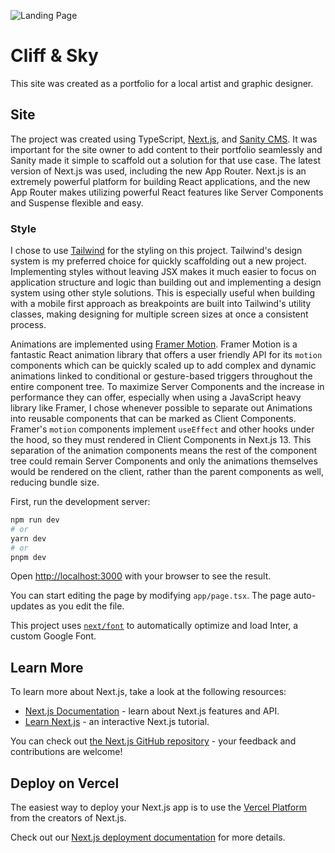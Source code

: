 ![Landing Page](https://i.imgur.com/SBTxl6C.png)


# Cliff & Sky
This site was created as a portfolio for a local artist and graphic designer.

## Site
The project was created using TypeScript, [Next.js](https://nextjs.org), and [Sanity CMS](https://www.sanity.io). It was important for the site owner to add content to their portfolio seamlessly and Sanity made it simple to scaffold out a solution for that use case. The latest version of Next.js was used, including the new App Router. Next.js is an extremely powerful platform for building React applications, and the new App Router makes utilizing powerful React features like Server Components and Suspense flexible and easy.

### Style
I chose to use [Tailwind](https://www.tailwindcss.com) for the styling on this project. Tailwind's design system is my preferred choice for quickly scaffolding out a new project. Implementing styles without leaving JSX makes it much easier to focus on application structure and logic than building out and implementing a design system using other style solutions. This is especially useful when building with a mobile first approach as breakpoints are built into Tailwind's utility classes, making designing for multiple screen sizes at once a consistent process.

Animations are implemented using [Framer Motion](https://www.framer.com/motion). Framer Motion is a fantastic React animation library that offers a user friendly API for its `motion` components which can be quickly scaled up to add complex and dynamic animations linked to conditional or gesture-based triggers throughout the entire component tree. To maximize Server Components and the increase in performance they can offer, especially when using a JavaScript heavy library like Framer, I chose whenever possible to separate out Animations into reusable components that can be marked as Client Components. Framer's `motion` components implement `useEffect` and other hooks under the hood, so they must rendered in Client Components in Next.js 13. This separation of the animation components means the rest of the component tree could remain Server Components and only the animations themselves would be rendered on the client, rather than the parent components as well, reducing bundle size. 



First, run the development server:

```bash
npm run dev
# or
yarn dev
# or
pnpm dev
```

Open [http://localhost:3000](http://localhost:3000) with your browser to see the result.

You can start editing the page by modifying `app/page.tsx`. The page auto-updates as you edit the file.

This project uses [`next/font`](https://nextjs.org/docs/basic-features/font-optimization) to automatically optimize and load Inter, a custom Google Font.

## Learn More

To learn more about Next.js, take a look at the following resources:

- [Next.js Documentation](https://nextjs.org/docs) - learn about Next.js features and API.
- [Learn Next.js](https://nextjs.org/learn) - an interactive Next.js tutorial.

You can check out [the Next.js GitHub repository](https://github.com/vercel/next.js/) - your feedback and contributions are welcome!

## Deploy on Vercel

The easiest way to deploy your Next.js app is to use the [Vercel Platform](https://vercel.com/new?utm_medium=default-template&filter=next.js&utm_source=create-next-app&utm_campaign=create-next-app-readme) from the creators of Next.js.

Check out our [Next.js deployment documentation](https://nextjs.org/docs/deployment) for more details.
